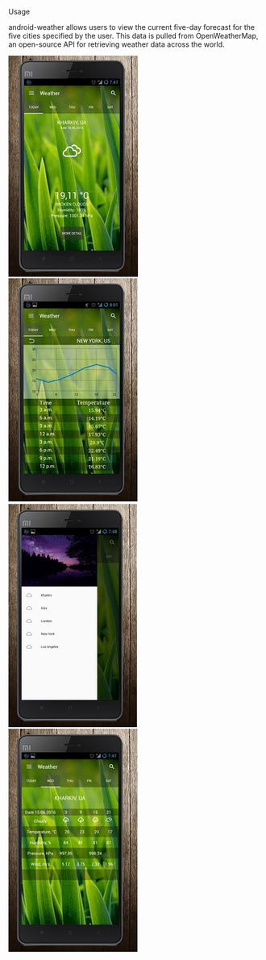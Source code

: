 Usage

android-weather allows users to view the current five-day forecast for the five cities specified by the user. This data is pulled from OpenWeatherMap, an open-source API for retrieving weather data across the world.

![Screenshot_1](https://github.com/HRomanov/Weather/raw/master/Screenshot_1.jpg)  ![Screenshot_2](https://github.com/HRomanov/Weather/raw/master/Screenshot_2.jpg)
![Screenshot_3](https://github.com/HRomanov/Weather/raw/master/Screenshot_3.jpg)  ![Screenshot_4](https://github.com/HRomanov/Weather/raw/master/Screenshot_4.jpg)
